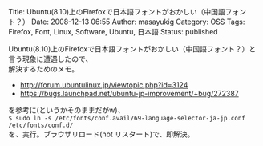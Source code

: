 Title: Ubuntu(8.10)上のFirefoxで日本語フォントがおかしい（中国語フォント？）
Date: 2008-12-13 06:55
Author: masayukig
Category: OSS
Tags: Firefox, Font, Linux, Software, Ubuntu, 日本語
Status: published

Ubuntu(8.10)上のFirefoxで日本語フォントがおかしい（中国語フォント？）と言う現象に遭遇したので、  
解決するためのメモ。

-   <http://forum.ubuntulinux.jp/viewtopic.php?id=3124>
-   <https://bugs.launchpad.net/ubuntu-jp-improvement/+bug/272387>

を参考に(というかそのままだがw)、  
`$ sudo ln -s /etc/fonts/conf.avail/69-language-selector-ja-jp.conf /etc/fonts/conf.d/`  
を、実行。ブラウザリロード(not リスタート)で、即解決。

